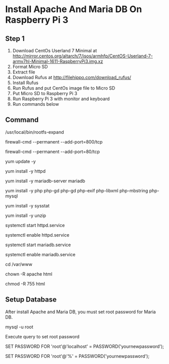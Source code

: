 # Install Apache And Maria DB On Raspberry Pi 3

## Step 1

1. Download CentOs Userland 7 Minimal at http://mirror.centos.org/altarch/7/isos/armhfp/CentOS-Userland-7-armv7hl-Minimal-1611-RaspberryPi3.img.xz
2. Format Micro SD
2. Extract file
3. Download Rufus at http://filehippo.com/download_rufus/
4. Install Rufus
5. Run Rufus and put CentOs image file to Micro SD
6. Put Micro SD to Raspberry Pi 3
7. Run Raspberry Pi 3 with monitor and keyboard
8. Run commands below

## Command

/usr/local/bin/rootfs-expand

firewall-cmd --permanent --add-port=800/tcp

firewall-cmd --permanent --add-port=80/tcp

yum update -y

yum install -y httpd

yum install -y mariadb-server mariadb

yum install -y php php-gd php-gd php-exif php-libxml php-mbstring php-mysql

yum install -y sysstat

yum install -y unzip 

systemctl start httpd.service

systemctl enable httpd.service

systemctl start mariadb.service

systemctl enable mariadb.service

cd /var/www

chown -R apache html

chmod -R 755 html

## Setup Database

After install Apache and Maria DB, you must set root password for Maria DB.

mysql -u root

Execute query to set root password

SET PASSWORD FOR 'root'@'localhost' = PASSWORD('yournewpassword');

SET PASSWORD FOR 'root'@'%' = PASSWORD('yournewpassword');




